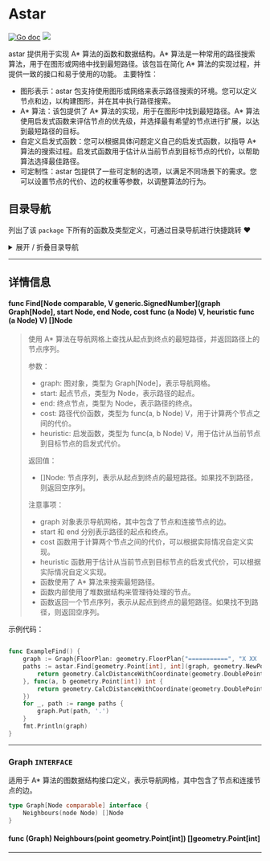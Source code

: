 # Astar

[![Go doc](https://img.shields.io/badge/go.dev-reference-brightgreen?logo=go&logoColor=white&style=flat)](https://pkg.go.dev/github.com/kercylan98/minotaur)
![](https://img.shields.io/badge/Email-kercylan@gmail.com-green.svg?style=flat)

astar 提供用于实现 A* 算法的函数和数据结构。A* 算法是一种常用的路径搜索算法，用于在图形或网络中找到最短路径。该包旨在简化 A* 算法的实现过程，并提供一致的接口和易于使用的功能。
主要特性：
  - 图形表示：astar 包支持使用图形或网络来表示路径搜索的环境。您可以定义节点和边，以构建图形，并在其中执行路径搜索。
  - A* 算法：该包提供了 A* 算法的实现，用于在图形中找到最短路径。A* 算法使用启发式函数来评估节点的优先级，并选择最有希望的节点进行扩展，以达到最短路径的目标。
  - 自定义启发式函数：您可以根据具体问题定义自己的启发式函数，以指导 A* 算法的搜索过程。启发式函数用于估计从当前节点到目标节点的代价，以帮助算法选择最佳路径。
  - 可定制性：astar 包提供了一些可定制的选项，以满足不同场景下的需求。您可以设置节点的代价、边的权重等参数，以调整算法的行为。


## 目录导航
列出了该 `package` 下所有的函数及类型定义，可通过目录导航进行快捷跳转 ❤️
<details>
<summary>展开 / 折叠目录导航</summary>


> 包级函数定义

|函数名称|描述
|:--|:--
|[Find](#Find)|使用 A* 算法在导航网格上查找从起点到终点的最短路径，并返回路径上的节点序列。


> 类型定义

|类型|名称|描述
|:--|:--|:--
|`INTERFACE`|[Graph](#struct_Graph)|适用于 A* 算法的图数据结构接口定义，表示导航网格，其中包含了节点和连接节点的边。

</details>


***
## 详情信息
#### func Find\[Node comparable, V generic.SignedNumber\](graph Graph[Node], start Node, end Node, cost func (a Node)  V, heuristic func (a Node)  V) []Node
<span id="Find"></span>
> 使用 A* 算法在导航网格上查找从起点到终点的最短路径，并返回路径上的节点序列。
> 
> 参数：
>   - graph: 图对象，类型为 Graph[Node]，表示导航网格。
>   - start: 起点节点，类型为 Node，表示路径的起点。
>   - end: 终点节点，类型为 Node，表示路径的终点。
>   - cost: 路径代价函数，类型为 func(a, b Node) V，用于计算两个节点之间的代价。
>   - heuristic: 启发函数，类型为 func(a, b Node) V，用于估计从当前节点到目标节点的启发式代价。
> 
> 返回值：
>   - []Node: 节点序列，表示从起点到终点的最短路径。如果找不到路径，则返回空序列。
> 
> 注意事项：
>   - graph 对象表示导航网格，其中包含了节点和连接节点的边。
>   - start 和 end 分别表示路径的起点和终点。
>   - cost 函数用于计算两个节点之间的代价，可以根据实际情况自定义实现。
>   - heuristic 函数用于估计从当前节点到目标节点的启发式代价，可以根据实际情况自定义实现。
>   - 函数使用了 A* 算法来搜索最短路径。
>   - 函数内部使用了堆数据结构来管理待处理的节点。
>   - 函数返回一个节点序列，表示从起点到终点的最短路径。如果找不到路径，则返回空序列。

示例代码：
```go

func ExampleFind() {
	graph := Graph{FloorPlan: geometry.FloorPlan{"===========", "X XX  X   X", "X  X   XX X", "X XX      X", "X     XXX X", "X XX  X   X", "X XX  X   X", "==========="}}
	paths := astar.Find[geometry.Point[int], int](graph, geometry.NewPoint(1, 1), geometry.NewPoint(8, 6), func(a, b geometry.Point[int]) int {
		return geometry.CalcDistanceWithCoordinate(geometry.DoublePointToCoordinate(a, b))
	}, func(a, b geometry.Point[int]) int {
		return geometry.CalcDistanceWithCoordinate(geometry.DoublePointToCoordinate(a, b))
	})
	for _, path := range paths {
		graph.Put(path, '.')
	}
	fmt.Println(graph)
}

```

***
<span id="struct_Graph"></span>
### Graph `INTERFACE`
适用于 A* 算法的图数据结构接口定义，表示导航网格，其中包含了节点和连接节点的边。
```go
type Graph[Node comparable] interface {
	Neighbours(node Node) []Node
}
```
#### func (Graph) Neighbours(point geometry.Point[int])  []geometry.Point[int]
***
